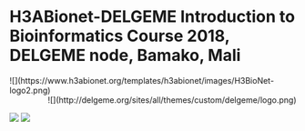 # H3ABionet-DELGEME Introduction to Bioinformatics Course 2018, DELGEME node, Bamako, Mali

<div style="text-align: left"> ![](https://www.h3abionet.org/templates/h3abionet/images/H3BioNet-logo2.png) </div>	<div style="text-align: right"> ![](http://delgeme.org/sites/all/themes/custom/delgeme/logo.png) </div>

![](https://www.h3abionet.org/templates/h3abionet/images/H3BioNet-logo2.png)	![](http://delgeme.org/sites/all/themes/custom/delgeme/logo.png)




